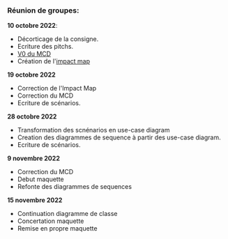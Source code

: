 ### Réunion de groupes:
**10 octobre 2022**:
  + Décorticage de la consigne.
  + Ecriture des pitchs.
  + [V0 du MCD](https://raw.githubusercontent.com/phoboswolf/Gestionnaire-Distribution-Agricoles/7b3492c693e64c8927d840f795e7b01b884aaf41/MCD/Diagramme%20sans%20nom.drawio.svg?token=AOKNYX6ZNKWN37TD2Q3THZTDIP4GG)
  + Création de l'[impact map](https://raw.githubusercontent.com/phoboswolf/Gestionnaire-Distribution-Agricoles/main/GenieLogiciel/impact_mapping.PNG?token=GHSAT0AAAAAABYOZXNNCB52R6ZEU3BKA4XUY2EMPMA)
 
 **19 octobre 2022**
   + Correction de l'Impact Map
   + Correction du MCD
   + Ecriture de scénarios.

 **28 octobre 2022**
   + Transformation des scnénarios en use-case diagram
   + Creation des diagrammes de sequence à partir des use-case diagram. 
   + Ecriture de scénarios.

 **9 novembre 2022**
  + Correction du MCD 
  + Debut maquette 
  + Refonte des diagrammes de sequences 
  
  **15 novembre 2022**
  + Continuation diagramme de classe
  + Concertation maquette
  + Remise en propre maquette
